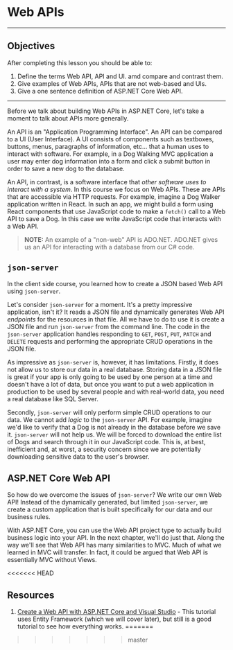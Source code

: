 # Web APIs

---

## Objectives

After completing this lesson you should be able to:

1. Define the terms Web API, API and UI. amd compare and contrast them.
1. Give examples of Web APIs, APIs that are not web-based and UIs.
1. Give a one sentence definition of ASP<span>.</span>NET Core Web API.

---

Before we talk about building Web APIs in ASP<span>.NET</span> Core, let's take a moment to talk about APIs more generally.

An API is an "Application Programming Interface". An API can be compared to a UI (User Interface). A UI consists of components such as textboxes, buttons, menus, paragraphs of information, etc... that a human uses to interact with software. For example, in a Dog Walking MVC application a user may enter dog information into a form and click a submit button in order to save a new dog to the database.

An API, in contrast, is a software interface that _other software uses to interact with a system_. In this course we focus on Web APIs. These are APIs that are accessible via HTTP requests. For example, imagine a Dog Walker application written in React. In such an app, we might build a form using React components that use JavaScript code to make a `fetch()` call to a Web API to save a Dog. In this case we write JavaScript code that interacts with a Web API.

> **NOTE:** An example of a "non-web" API is ADO<span>.NET</span>. ADO<span>.NET</span> gives us an API for interacting with a database from our C# code.

## `json-server`

In the client side course, you learned how to create a JSON based Web API using `json-server`.

Let's consider `json-server` for a moment. It's a pretty impressive application, isn't it? It reads a JSON file and dynamically generates Web API _endpoints_ for the resources in that file. All we have to do to use it is create a JSON file and run `json-server` from the command line. The code in the `json-server` application handles responding to `GET`, `POST`, `PUT`, `PATCH` and `DELETE` requests and performing the appropriate CRUD operations in the JSON file.

As impressive as `json-server` is, however, it has limitations. Firstly, it does not allow us to store our data in a real database. Storing data in a JSON file is great if your app is only going to be used by one person at a time and doesn't have a lot of data, but once you want to put a web application in production to be used by several people and with real-world data, you need a real database like SQL Server.

Secondly, `json-server` will only perform simple CRUD operations to our data. We cannot add _logic_ to the `json-server` API. For example, imagine we'd like to verify that a Dog is not already in the database before we save it. `json-server` will not help us. We will be forced to download the entire list of Dogs and search through it in our JavaScript code. This is, at best, inefficient and, at worst, a security concern since we are potentially downloading sensitive data to the user's browser.

## ASP<span>.NET</span> Core Web API

So how do we overcome the issues of `json-server`? We write our own Web API! Instead of the dynamically generated, but limited `json-server`, we create a custom application that is built specifically for our data and our business rules.

With ASP<span>.NET</span> Core, you can use the Web API project type to actually build business logic into your API. In the next chapter, we'll do just that. Along the way we'll see that Web API has many similarities to MVC. Much of what we learned in MVC will transfer. In fact, it could be argued that Web API is essentially MVC without Views.

<<<<<<< HEAD
## Resources

1. [Create a Web API with ASP.NET Core and Visual Studio](https://docs.microsoft.com/en-us/aspnet/core/tutorials/first-web-api) - This tutorial uses Entity Framework (which we will cover later), but still is a good tutorial to see how everything works.
=======

>>>>>>> master
